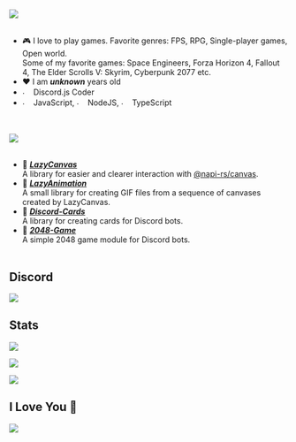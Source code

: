 #
<div>
<img src="https://i.imgur.com/mKcR3JW.png">
<br/>
<br/>


- 🎮 I love to play games. Favorite genres: FPS, RPG, Single-player games, Open world. <br/> 
Some of my favorite games: Space Engineers, Forza Horizon 4, Fallout 4, The Elder Scrolls V: Skyrim, Cyberpunk 2077 etc.
- ️❤️ I am ***unknown*** years old
- <img src="https://i.imgur.com/SuSbRGN.png" alt="." width="16" height="16"/> Discord.js Coder 
- <img src="https://i.imgur.com/Xjb867j.png" alt="." width="16" height="16"/> JavaScript, <img src="https://i.imgur.com/eZxBcrA.png" alt="." width="16" height="16"/> NodeJS, <img src="https://www.typescriptlang.org/favicon-32x32.png" alt="." width="16" height="16"/> TypeScript

<br/>
<br/>
<img src="https://i.imgur.com/LaxzN9B.png"><br/>
<br/>

- 🎨 [***LazyCanvas***](https://github.com/hitomihiumi/lazy-canvas-ts) <br/>
  A library for easier and clearer interaction with [@napi-rs/canvas](https://www.npmjs.com/package/@napi-rs/canvas).
- 🎥 [***LazyAnimation***](https://github.com/hitomihiumi/lazy-animation) <br/>
  A small library for creating GIF files from a sequence of canvases created by LazyCanvas.
- 🎴 [***Discord-Cards***](https://github.com/hitomihiumi/discord-cards) <br/>
  A library for creating cards for Discord bots.
- 🔢 [***2048-Game***](https://github.com/hitomihiumi/2048-game) <br/>
  A simple 2048 game module for Discord bots.
  <br/>
  <br/>
</div>

## Discord

<a href="https://discord.com/users/991777093312585808"  align="left">
    <img src="https://lanyard.cnrad.dev/api/991777093312585808?theme=dark&bg=655471&animated=true&idleMessage=%22I%20love%20you!%22&showDisplayName=true">
  </a>

## Stats

![](https://github-readme-stats.vercel.app/api/top-langs?username=hitomihiumi&show_icons=true&theme=synthwave&layout=compact&exclude_repo=hitomihiumi.github.io)

![](https://github-readme-stats.vercel.app/api?username=hitomihiumi&show_icons=true&theme=synthwave&count_private=true&include_all_commits=true)

![](https://github-readme-streak-stats.herokuapp.com/?user=hitomihiumi&theme=synthwave)
## I Love You 💜

![](https://moe-counter.glitch.me/get/@hitomihiumi?theme=rule34)
